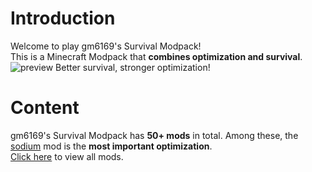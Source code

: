 # Introduction
Welcome to play gm6169's Survival Modpack!\
This is a Minecraft Modpack that **combines optimization and survival**.\
![preview](https://s1.ax1x.com/2022/06/19/Xjp7NR.jpg)
Better survival, stronger optimization!
# Content
gm6169's Survival Modpack has **50+ mods** in total.
Among these, the [sodium](https://www.curseforge.com/minecraft/mc-mods/sodium) mod is the **most important optimization**.\
[Click here]() to view all mods.
